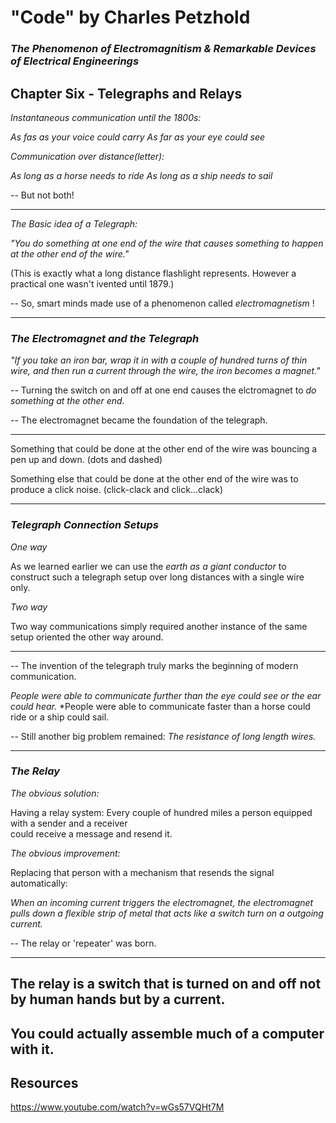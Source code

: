 # "Code" by Charles Petzhold

### *The Phenomenon of Electromagnitism & Remarkable Devices of Electrical Engineerings*

## Chapter Six - Telegraphs and Relays

_Instantaneous communication until the 1800s:_

*As fas as your voice could carry*
*As far as your eye could see*

_Communication over distance(letter):_

*As long as a horse needs to ride*
*As long as a ship needs to sail*

-- But not both!

---

_The Basic idea of a Telegraph:_

*"You do something at one end of the wire that causes something to happen
at the other end of the wire."*

(This is exactly what a long distance flashlight represents. 
However a practical one wasn't ivented until 1879.)

-- So, smart minds made use of a phenomenon called _electromagnetism_ !

---

### *The Electromagnet and the Telegraph*

*"If you take an iron bar, wrap it in with a couple of hundred turns of thin wire, 
and then run a current through the wire, the iron becomes a magnet."*

-- Turning the switch on and off at one end causes the elctromagnet to
_do something at the other end._

-- The electromagnet became the foundation of the telegraph.

---

Something that could be done at the other end of the wire was bouncing a pen up and down.
(dots and dashed)

Something else that could be done at the other end of the wire was to produce a click noise.
(click-clack and click...clack)

---

### *Telegraph Connection Setups*

_One way_

As we learned earlier we can use the _earth as a giant conductor_ to construct 
such a telegraph setup over long distances with a single wire only.

_Two way_

Two way communications simply required another instance of the same setup
oriented the other way around.

---

-- The invention of the telegraph truly marks the beginning of modern communication.

*People were able to communicate further than the eye could see or the ear could hear.*
*People were able to communicate faster than a horse could ride or a ship could sail.

-- Still another big problem remained: _The resistance of long length wires._

---


### *The Relay*

_The obvious solution:_

Having a relay system: Every couple of hundred miles a person equipped with a sender and a receiver  
could receive a message and resend it.

_The obvious improvement:_

Replacing that person with a mechanism that resends the signal automatically:

*When an incoming current triggers the electromagnet, the electromagnet pulls down a flexible
strip of metal that acts like a switch turn on a outgoing current.*

-- The relay or 'repeater' was born.

---

## The relay is a switch that is turned on and off not by human hands but by a current. 

## You could actually assemble much of a computer with it.



## Resources

https://www.youtube.com/watch?v=wGs57VQHt7M
